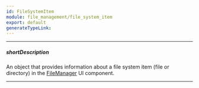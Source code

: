 ```yaml
---
id: FileSystemItem
module: file_management/file_system_item
export: default
generateTypeLink: 
---
```

---
##### shortDescription
An object that provides information about a file system item (file or directory) in the [FileManager](/api-reference/10%20UI%20Components/dxFileManager '/Documentation/ApiReference/UI_Components/dxFileManager/') UI component.

---
